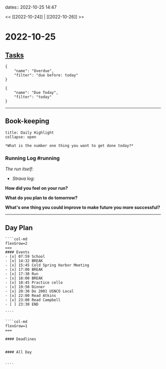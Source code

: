 dates:: 2022-10-25 14:47

<< [[2022-10-24]] | [[2022-10-26]] >>

# 2022-10-25

## [Tasks](https://todoist.com/app/today)
```todoist
{
	"name": "Overdue",
	"filter": "due before: today"
}
```
```todoist
{
	"name": "Due Today",
	"filter": "today"
}
```
---
## Book-keeping

```ad-success
title: Daily Highlight
collapse: open

*What is the number one thing you want to get done today?*
```

### Running Log #running  
*The run itself:*
- *Strava log*:

**How did you feel on your run?**

**What do you plan to do tomorrow?**

**What's one thing you could improve to make future you more successful?**

---
## Day Plan

`````col
````col-md
flexGrow=2
===
#### Events
- [x] 07:59 School
- [x] 14:32 BREAK
- [x] 15:45 Cold Spring Harbor Meeting
- [x] 17:00 BREAK
- [x] 17:30 Run
- [x] 18:00 BREAK
- [x] 18:45 Practice cello
- [x] 19:50 Dinner
- [x] 20:30 Do 2001 USNCO Local
- [x] 22:00 Read Atkins
- [x] 23:00 Read Campbell
- [ ] 23:30 END

````

````col-md
flexGrow=1
===

#### Deadlines


#### All Day


````
`````

